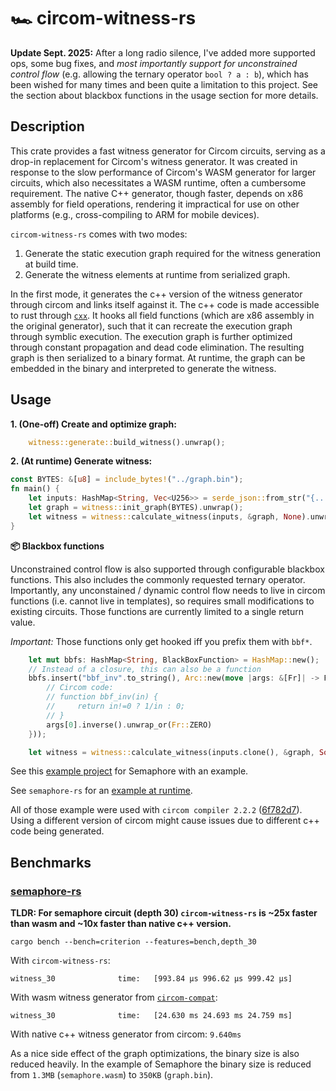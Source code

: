 # 🏎️ circom-witness-rs

**Update Sept. 2025:** After a long radio silence, I've added more supported ops, some bug fixes, and *most importantly support for unconstrained control flow* (e.g. allowing the ternary operator `bool ? a : b`), which has been wished for many times and been quite a limitation to this project. See the section about blackbox functions in the usage section for more details.

## Description

This crate provides a fast witness generator for Circom circuits, serving as a drop-in replacement for Circom's witness generator. It was created in response to the slow performance of Circom's WASM generator for larger circuits, which also necessitates a WASM runtime, often a cumbersome requirement. The native C++ generator, though faster, depends on x86 assembly for field operations, rendering it impractical for use on other platforms (e.g., cross-compiling to ARM for mobile devices).

`circom-witness-rs` comes with two modes:

1. Generate the static execution graph required for the witness generation at build time.
2. Generate the witness elements at runtime from serialized graph.

In the first mode, it generates the c++ version of the witness generator through circom and links itself against it. The c++ code is made accessible to rust through [`cxx`](https://github.com/dtolnay/cxx). It hooks all field functions (which are x86 assembly in the original generator), such that it can recreate the execution graph through symblic execution. The execution graph is further optimized through constant propagation and dead code elimination. The resulting graph is then serialized to a binary format. At runtime, the graph can be embedded in the binary and interpreted to generate the witness.

## Usage

**1. (One-off) Create and optimize graph:**
```rust
    witness::generate::build_witness().unwrap();
```

**2. (At runtime) Generate witness:**
```rust
const BYTES: &[u8] = include_bytes!("../graph.bin");
fn main() {
    let inputs: HashMap<String, Vec<U256>> = serde_json::from_str("{...}").unwrap();
    let graph = witness::init_graph(BYTES).unwrap();
    let witness = witness::calculate_witness(inputs, &graph, None).unwrap();
}
```

**📦 Blackbox functions**

Unconstrained control flow is also supported through configurable blackbox functions. This also includes the commonly requested ternary operator. Importantly, any unconstained / dynamic control flow needs to live in circom functions (i.e. cannot live in templates), so requires small modifications to existing circuits. Those functions are currently limited to a single return value. 

*Important:* Those functions only get hooked iff you prefix them with `bbf*`.

```rust
    let mut bbfs: HashMap<String, BlackBoxFunction> = HashMap::new();
    // Instead of a closure, this can also be a function
    bbfs.insert("bbf_inv".to_string(), Arc::new(move |args: &[Fr]| -> Fr {
        // Circom code:
        // function bbf_inv(in) {
        //     return in!=0 ? 1/in : 0;
        // }
        args[0].inverse().unwrap_or(Fr::ZERO)
    }));

    let witness = witness::calculate_witness(inputs.clone(), &graph, Some(&bbfs)).unwrap();
```

See this [example project](https://github.com/philsippl/semaphore-witness-example) for Semaphore with an example. 

See `semaphore-rs` for an [example at runtime](https://github.com/worldcoin/semaphore-rs/blob/62f556bdc1a2a25021dcccc97af4dfa522ab5789/src/protocol/mod.rs#L161-L163).

All of those example were used with `circom compiler 2.2.2` ([6f782d7](https://github.com/iden3/circom/tree/6f782d7)). Using a different version of circom might cause issues due to different c++ code being generated.

## Benchmarks

### [semaphore-rs](https://github.com/worldcoin/semaphore-rs/tree/main)
**TLDR: For semaphore circuit (depth 30) `circom-witness-rs` is ~25x faster than wasm and ~10x faster than native c++ version.**
```
cargo bench --bench=criterion --features=bench,depth_30
```

With `circom-witness-rs`:
```
witness_30              time:   [993.84 µs 996.62 µs 999.42 µs]
```

With wasm witness generator from [`circom-compat`](https://github.com/arkworks-rs/circom-compat/blob/master/src/witness/witness_calculator.rs):
```
witness_30              time:   [24.630 ms 24.693 ms 24.759 ms]
```

With native c++ witness generator from circom: `9.640ms`

As a nice side effect of the graph optimizations, the binary size is also reduced heavily. In the example of Semaphore the binary size is reduced from `1.3MB` (`semaphore.wasm`) to `350KB` (`graph.bin`). 
